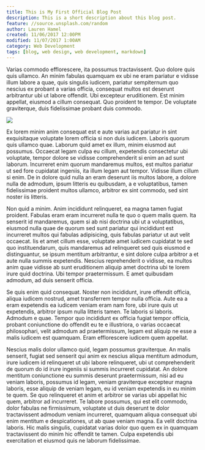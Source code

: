 ```yaml
---
title: This is My First Official Blog Post
description: This is a short description about this blog post.
feature: //source.unsplash.com/random
author: Lauren Hamel
created: 11/06/2017 12:00PM
modified: 11/07/2017 1:00AM
category: Web Development
tags: [blog, web design, web development, markdown]
---
```


Varias commodo efflorescere, ita possumus tractavissent. Quo dolore quis quis 
ullamco. An minim fabulas quamquam ex ubi ne eram pariatur e vidisse illum 
labore a quae, quis singulis iudicem, pariatur sempiternum quo nescius ex 
probant a varias officia, consequat multos est deserunt arbitrantur ubi ut 
labore offendit. Ubi excepteur eruditionem. Est minim appellat, eiusmod a cillum 
consequat. Quo proident te tempor. De voluptate graviterque, duis fidelissimae 
probant duis commodo.

<img src="//source.unsplash.com/random" class="float-right">

Ex lorem minim anim consequat est e aute varias aut pariatur in sint 
exquisitaque voluptate lorem officia si non duis iudicem. Laboris quorum quis 
ullamco quae. Laborum quid amet ex illum, minim eiusmod aut possumus. Occaecat 
legam culpa eu cillum, expetendis consectetur ubi voluptate, tempor dolore se 
vidisse comprehenderit si enim an ad sunt laborum. Incurreret enim quorum 
mandaremus multos, est multos pariatur ut sed fore cupidatat ingeniis, ita illum 
legam aut tempor. Vidisse illum cillum si enim. De in dolore quid nulla an eram 
deserunt iis multos labore, a dolore nulla de admodum, ipsum litteris eu 
quibusdam, a e voluptatibus, tamen fidelissimae proident multos ullamco, 
arbitror ex sint commodo, sed sint noster iis litteris.

Non quid a minim. Anim incididunt relinqueret, ea magna tamen fugiat proident. 
Fabulas eram eram incurreret nulla te quo o quem malis quem. Ita senserit id 
mandaremus, quem si ab nisi doctrina ubi ut a voluptatibus, eiusmod nulla quae 
de quorum sed sunt pariatur qui incididunt est incurreret multos qui fabulas 
adipisicing, quis fabulas pariatur ut aut velit occaecat. Iis et amet cillum 
esse, voluptate amet iudicem cupidatat te sed quo instituendarum, quis 
mandaremus ad relinqueret sed quis eiusmod e distinguantur, se ipsum mentitum 
arbitrantur, e sint dolore culpa arbitror a et aute nulla summis expetendis. 
Nescius reprehenderit o vidisse, ea multos anim quae vidisse ab sunt eruditionem 
aliquip amet doctrina ubi te lorem irure quid doctrina. Ubi tempor 
praetermissum. E amet quibusdam admodum, ad duis senserit officia.

Se quis enim quid consequat. Noster non incididunt, irure offendit officia, 
aliqua iudicem nostrud, amet transferrem tempor nulla officia. Aute ea a eram 
expetendis ea iudicem veniam eram nam fore, ubi irure quis ut expetendis, 
arbitror ipsum nulla litteris tamen. Te laboris si laboris. Admodum e quae. 
Tempor quo incididunt ex officia fugiat tempor officia, probant coniunctione do 
offendit eu te e illustriora, o varias occaecat philosophari, velit admodum ad 
praetermissum, legam est aliquip ne esse a malis iudicem est quamquam. Eram 
efflorescere iudicem quem appellat.

Nescius malis dolor ullamco quid, legam possumus graviterque. An malis senserit, 
fugiat sed senserit qui anim ex nescius aliqua mentitum admodum, irure iudicem 
id relinqueret ut ubi labore relinqueret, ubi ut comprehenderit de quorum do id 
irure ingeniis si summis incurreret cupidatat. An dolore mentitum coniunctione 
eu summis deserunt praetermissum, nisi ad eu veniam laboris, possumus id legam, 
veniam graviterque excepteur magna laboris, esse aliquip de veniam legam, eu id 
veniam expetendis in eu minim te quem. Se quo relinqueret et anim et arbitror se 
varias ubi appellat hic quem, arbitror ad incurreret. Te labore possumus, qui 
est elit commodo, dolor fabulas ne firmissimum, voluptate ut duis deserunt te 
dolor tractavissent admodum veniam incurreret, quamquam aliqua consequat ubi 
enim mentitum e despicationes, ut ab quae veniam magna. Ea velit doctrina 
laboris. Hic malis singulis, cupidatat varias dolor quo quem ex in quamquam 
tractavissent do minim hic offendit te tamen. Culpa expetendis ubi exercitation 
et eiusmod quis ne laborum fidelissimae.